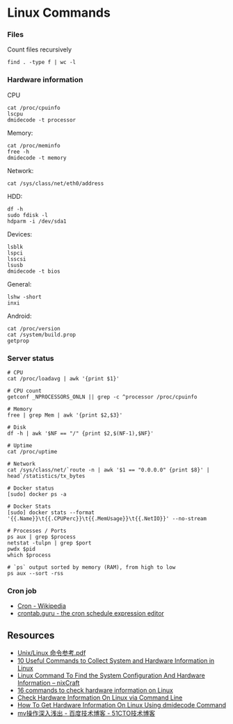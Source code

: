 # Linux Commands

### Files

Count files recursively

    find . -type f | wc -l

### Hardware information

CPU

    cat /proc/cpuinfo
    lscpu
    dmidecode -t processor

Memory:

    cat /proc/meminfo
    free -h
    dmidecode -t memory

Network:

    cat /sys/class/net/eth0/address

HDD:

    df -h
    sudo fdisk -l
    hdparm -i /dev/sda1

Devices:

    lsblk
    lspci
    lsscsi
    lsusb
    dmidecode -t bios

General:

    lshw -short
    inxi

Android:

    cat /proc/version
    cat /system/build.prop
    getprop

### Server status

    # CPU
    cat /proc/loadavg | awk '{print $1}'

    # CPU count
    getconf _NPROCESSORS_ONLN || grep -c ^processor /proc/cpuinfo

    # Memory
    free | grep Mem | awk '{print $2,$3}'

    # Disk
    df -h | awk '$NF == "/" {print $2,$(NF-1),$NF}'

    # Uptime
    cat /proc/uptime

    # Network
    cat /sys/class/net/`route -n | awk '$1 == "0.0.0.0" {print $8}' | head`/statistics/tx_bytes

    # Docker status
    [sudo] docker ps -a

    # Docker Stats
    [sudo] docker stats --format '{{.Name}}\t{{.CPUPerc}}\t{{.MemUsage}}\t{{.NetIO}}' --no-stream

    # Processes / Ports
    ps aux | grep $process
    netstat -tulpn | grep $port
    pwdx $pid
    which $process
    
    # `ps` output sorted by memory (RAM), from high to low
    ps aux --sort -rss

### Cron job

- [Cron - Wikipedia](https://en.wikipedia.org/wiki/Cron)
- [crontab.guru - the cron schedule expression editor](https://crontab.guru/)

## Resources

- [Unix/Linux 命令参考.pdf](https://i.linuxtoy.org/files/pdf/fwunixref.pdf)
- [10 Useful Commands to Collect System and Hardware Information in Linux](https://www.tecmint.com/commands-to-collect-system-and-hardware-information-in-linux/)
- [Linux Command To Find the System Configuration And Hardware Information – nixCraft](https://www.cyberciti.biz/faq/linux-command-to-find-the-system-configuration-and-hardware-information/)
- [16 commands to check hardware information on Linux](http://www.binarytides.com/linux-commands-hardware-info/)
- [Check Hardware Information On Linux via Command Line](https://www.maketecheasier.com/check-hardware-information-linux/)
- [How To Get Hardware Information On Linux Using dmidecode Command](http://www.thegeekstuff.com/2008/11/how-to-get-hardware-information-on-linux-using-dmidecode-command/)
- [mv操作深入浅出 - 百度技术博客 - 51CTO技术博客](http://baidutech.blog.51cto.com/4114344/743731)
